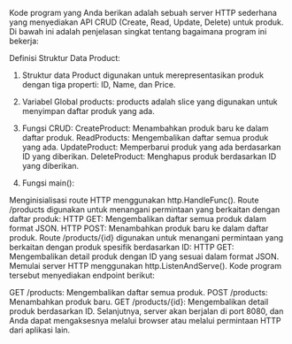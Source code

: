 
Kode program yang Anda berikan adalah sebuah server HTTP sederhana yang menyediakan API CRUD (Create, Read, Update, Delete) untuk produk. Di bawah ini adalah penjelasan singkat tentang bagaimana program ini bekerja:

Definisi Struktur Data Product:

1. Struktur data Product digunakan untuk merepresentasikan produk dengan tiga properti: ID, Name, dan Price.

2. Variabel Global products: products adalah slice yang digunakan untuk menyimpan daftar produk yang ada.

3. Fungsi CRUD:
CreateProduct: Menambahkan produk baru ke dalam daftar produk.
ReadProducts: Mengembalikan daftar semua produk yang ada.
UpdateProduct: Memperbarui produk yang ada berdasarkan ID yang diberikan.
DeleteProduct: Menghapus produk berdasarkan ID yang diberikan.

4. Fungsi main():

Menginisialisasi route HTTP menggunakan http.HandleFunc().
Route /products digunakan untuk menangani permintaan yang berkaitan dengan daftar produk:
HTTP GET: Mengembalikan daftar semua produk dalam format JSON.
HTTP POST: Menambahkan produk baru ke dalam daftar produk.
Route /products/{id} digunakan untuk menangani permintaan yang berkaitan dengan produk spesifik berdasarkan ID:
HTTP GET: Mengembalikan detail produk dengan ID yang sesuai dalam format JSON.
Memulai server HTTP menggunakan http.ListenAndServe().
Kode program tersebut menyediakan endpoint berikut:

GET /products: Mengembalikan daftar semua produk.
POST /products: Menambahkan produk baru.
GET /products/{id}: Mengembalikan detail produk berdasarkan ID.
Selanjutnya, server akan berjalan di port 8080, dan Anda dapat mengaksesnya melalui browser atau melalui permintaan HTTP dari aplikasi lain.